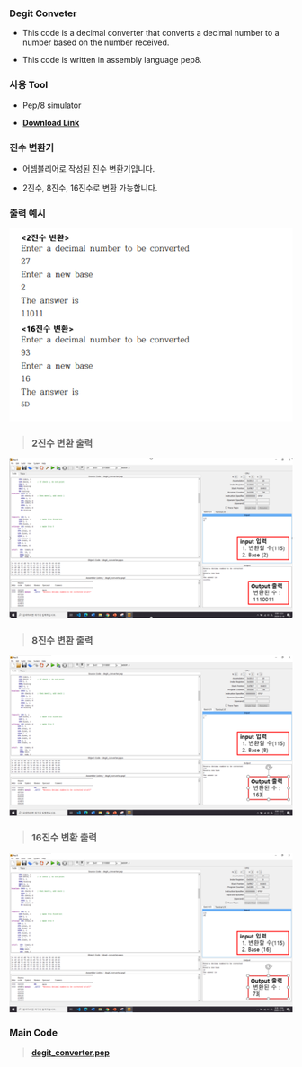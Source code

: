### Degit Conveter

 - This code is a decimal converter that converts a decimal number to a number based on the number received.

 - This code is written in assembly language pep8.
 
### 사용 Tool
 
 - Pep/8 simulator
 
 - **[Download Link](http://computersystemsbook.com/4th-edition/pep8/)**
 
### 진수 변환기

 - 어셈블리어로 작성된 진수 변환기입니다.
 
 - 2진수, 8진수, 16진수로 변환 가능합니다.
 
### 출력 예시

![output example](https://github.com/Byung-moon/assembly/blob/master/images/ouput_example.PNG)

> ### 2진수 변환 출력

![base2](https://github.com/Byung-moon/assembly/blob/master/images/2%EC%A7%84%EC%88%98%EB%B3%80%ED%99%98%EC%B6%9C%EB%A0%A5.PNG)

> ### 8진수 변환 출력

![base8](https://github.com/Byung-moon/assembly/blob/master/images/8%EC%A7%84%EC%88%98%EB%B3%80%ED%99%98%EC%B6%9C%EB%A0%A5.PNG)

> ### 16진수 변환 출력

![base16](https://github.com/Byung-moon/assembly/blob/master/images/16%EC%A7%84%EC%88%98%EB%B3%80%ED%99%98%EC%B6%9C%EB%A0%A5.PNG)


### Main Code

> **[degit_converter.pep](https://github.com/Byung-moon/assembly/blob/master/degit_converter.pep)**


